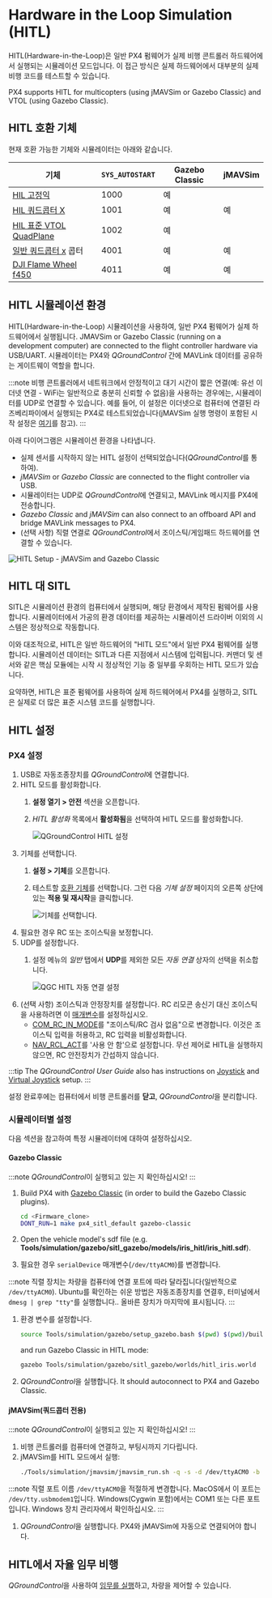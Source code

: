 # Hardware in the Loop Simulation (HITL)

HITL(Hardware-in-the-Loop)은 일반 PX4 펌웨어가 실제 비행 콘트롤러 하드웨어에서 실행되는 시뮬레이션 모드입니다. 이 접근 방식은 실제 하드웨어에서 대부분의 실제 비행 코드를 테스트할 수 있습니다.

PX4 supports HITL for multicopters (using jMAVSim or Gazebo Classic) and VTOL (using Gazebo Classic).


<a id="compatible_airframe"></a>

## HITL 호환 기체

현재 호환 가능한 기체와 시뮬레이터는 아래와 같습니다.

| 기체                                                                                                         | `SYS_AUTOSTART` | Gazebo Classic | jMAVSim |
| ---------------------------------------------------------------------------------------------------------- | --------------- | -------------- | ------- |
| [HIL 고정익](../airframes/airframe_reference.md#simulation-plane)                                             | 1000            | 예              |         |
| [HIL 쿼드콥터  X](../airframes/airframe_reference.md#copter_simulation_(copter)_hil_quadcopter_x)              | 1001            | 예              | 예       |
| [HIL 표준 VTOL QuadPlane](../airframes/airframe_reference.md#vtol_standard_vtol_hil_standard_vtol_quadplane) | 1002            | 예              |         |
| [일반 쿼드콥터 x](../airframes/airframe_reference.md#copter_quadrotor_x_generic_quadcopter) 콥터                   | 4001            | 예              | 예       |
| [DJI Flame Wheel f450](../airframes/airframe_reference.md#copter_quadrotor_x_dji_f450_w/_dji_escs)         | 4011            | 예              | 예       |


<a id="simulation_environment"></a>

## HITL 시뮬레이션 환경

HITL(Hardware-in-the-Loop) 시뮬레이션을 사용하여, 일반 PX4 펌웨어가 실제 하드웨어에서 실행됩니다. JMAVSim or Gazebo Classic (running on a development computer) are connected to the flight controller hardware via USB/UART. 시뮬레이터는 PX4와 *QGroundControl* 간에 MAVLink 데이터를 공유하는 게이트웨이 역할을 합니다.

:::note
비행 콘트롤러에서 네트워크에서 안정적이고 대기 시간이 짧은 연결(예: 유선 이더넷 연결 - WiFi는 일반적으로 충분히 신뢰할 수 없음)을 사용하는 경우에는, 시뮬레이터를 UDP로 연결할 수 있습니다. 예를 들어, 이 설정은 이더넷으로 컴퓨터에 연결된 라즈베리파이에서 실행되는 PX4로 테스트되었습니다(jMAVSim 실행 명령이 포함된 시작 설정은 [여기](https://github.com/PX4/PX4-Autopilot/blob/master/posix-configs/rpi/px4_hil.config)를 참고).
:::

아래 다이어그램은 시뮬레이션 환경을 나타냅니다.

* 실제 센서를 시작하지 않는 HITL 설정이 선택되었습니다(*QGroundControl*를 통하여).
* *jMAVSim* or *Gazebo Classic* are connected to the flight controller via USB.
* 시뮬레이터는 UDP로 *QGroundControl*에 연결되고, MAVLink 메시지를 PX4에 전송합니다.
* *Gazebo Classic* and *jMAVSim* can also connect to an offboard API and bridge MAVLink messages to PX4.
* (선택 사항) 직렬 연결로 *QGroundControl*에서 조이스틱/게임패드 하드웨어를 연결할 수 있습니다.

![HITL Setup - jMAVSim and Gazebo Classic](../../assets/simulation/px4_hitl_overview_jmavsim_gazebo.png)


## HITL 대 SITL

SITL은 시뮬레이션 환경의 컴퓨터에서 실행되며, 해당 환경에서 제작된 펌웨어를 사용합니다. 시뮬레이터에서 가공의 환경 데이터를 제공하는 시뮬레이션 드라이버 이외의 시스템은 정상적으로 작동합니다.

이와 대조적으로, HITL은 일반 하드웨어의 "HITL 모드"에서 일반 PX4 펌웨어를 실행합니다. 시뮬레이션 데이터는 SITL과 다른 지점에서 시스템에 입력됩니다. 커맨더 및 센서와 같은 핵심 모듈에는 시작 시 정상적인 기능 중 일부를 우회하는 HITL 모드가 있습니다.

요약하면, HITL은 표준 펌웨어를 사용하여 실제 하드웨어에서 PX4를 실행하고, SITL은 실제로 더 많은 표준 시스템 코드를 실행합니다.


## HITL 설정

### PX4 설정

1. USB로 자동조종장치를 *QGroundControl*에 연결합니다.
1. HITL 모드를 활성화합니다.
   1. **설정 열기 > 안전** 섹션을 오픈합니다.
   1. *HITL 활성화* 목록에서 **활성화됨**을 선택하여 HITL 모드를 활성화합니다.

      ![QGroundControl HITL 설정](../../assets/gcs/qgc_hitl_config.png)
1. 기체를 선택합니다.
   1. **설정 > 기체**를 오픈합니다.
   1. 테스트할 [호환 기체](#compatible_airframe)를 선택합니다. 그런 다음 *기체 설정* 페이지의 오른쪽 상단에 있는 **적용 및 재시작**을 클릭합니다.

      ![기체를 선택합니다.](../../assets/gcs/qgc_hil_config.png)
1. 필요한 경우 RC 또는 조이스틱을 보정합니다.
1. UDP를 설정합니다.
   1. 설정 메뉴의 *일반* 탭에서 **UDP**를 제외한 모든 *자동 연결* 상자의 선택을 취소합니다.

      ![QGC HITL 자동 연결 설정](../../assets/gcs/qgc_hitl_autoconnect.png)
1. (선택 사항) 조이스틱과 안정장치를 설정합니다. RC 리모콘 송신기 대신 조이스틱을 사용하려면 이 [매개변수](../advanced_config/parameters.md)를 설정하십시오.
   * [COM_RC_IN_MODE](../advanced_config/parameter_reference.md#COM_RC_IN_MODE)를 "조이스틱/RC 검사 없음"으로 변경합니다. 이것은 조이스틱 입력을 허용하고, RC 입력을 비활성화합니다.
   * [NAV_RCL_ACT](../advanced_config/parameter_reference.md#NAV_RCL_ACT)를 '사용 안 함'으로 설정합니다. 무선 제어로 HITL을 실행하지 않으면, RC 안전장치가 간섭하지 않습니다.

:::tip
The *QGroundControl User Guide* also has instructions on [Joystick](https://docs.qgroundcontrol.com/master/en/SetupView/Joystick.html) and [Virtual Joystick](https://docs.qgroundcontrol.com/master/en/SettingsView/VirtualJoystick.html) setup.
:::

설정 완료후에는 컴퓨터에서 비행 콘트롤러를 **닫고**, *QGroundControl*을 분리합니다.

### 시뮬레이터별 설정

다음 섹션을 참고하여 특정 시뮬레이터에 대하여 설정하십시오.

#### Gazebo Classic

:::note
*QGroundControl*이 실행되고 있는 지 확인하십시오!
:::

1. Build PX4 with [Gazebo Classic](../sim_gazebo_classic/README.md) (in order to build the Gazebo Classic plugins).

   ```sh
   cd <Firmware_clone>
   DONT_RUN=1 make px4_sitl_default gazebo-classic
   ```
1. Open the vehicle model's sdf file (e.g. **Tools/simulation/gazebo/sitl_gazebo/models/iris_hitl/iris_hitl.sdf**).
1. 필요한 경우 `serialDevice` 매개변수(`/dev/ttyACM0`)를 변경합니다.

:::note
직렬 장치는 차량을 컴퓨터에 연결 포트에 따라 달라집니다(일반적으로 `/dev/ttyACM0`). Ubuntu를 확인하는 쉬운 방법은 자동조종장치를 연결후, 터미널에서 `dmesg | grep "tty"`를 실행합니다.. 올바른 장치가 마지막에 표시됩니다.
:::

1. 환경 변수를 설정합니다.

   ```sh
   source Tools/simulation/gazebo/setup_gazebo.bash $(pwd) $(pwd)/build/px4_sitl_default
   ```

   and run Gazebo Classic in HITL mode:

   ```sh
   gazebo Tools/simulation/gazebo/sitl_gazebo/worlds/hitl_iris.world
   ```
1. *QGroundControl*을 실행합니다. It should autoconnect to PX4 and Gazebo Classic.

<a id="jmavsim_hitl_configuration"></a>

#### jMAVSim(쿼드콥터 전용)

:::note
*QGroundControl*이 실행되고 있는 지 확인하십시오!
:::

1. 비행 콘트롤러를 컴퓨터에 연결하고, 부팅시까지 기다립니다.
1. jMAVSim를 HITL 모드에서 실행:
   ```sh
   ./Tools/simulation/jmavsim/jmavsim_run.sh -q -s -d /dev/ttyACM0 -b 921600 -r 250
   ```

:::note
직렬 포트 이름 `/dev/ttyACM0`을 적절하게 변경합니다. MacOS에서 이 포트는 `/dev/tty.usbmodem1`입니다. Windows(Cygwin 포함)에서는 COM1 또는 다른 포트입니다. Windows 장치 관리자에서 확인하십시오.
:::
1. *QGroundControl*을 실행합니다. PX4와 jMAVSim에 자동으로 연결되어야 합니다.


## HITL에서 자율 임무 비행

*QGroundControl*을 사용하여 [임무를 실행](https://docs.qgroundcontrol.com/master/en/FlyView/FlyView.html#missions)하고, 차량을 제어할 수 있습니다.
